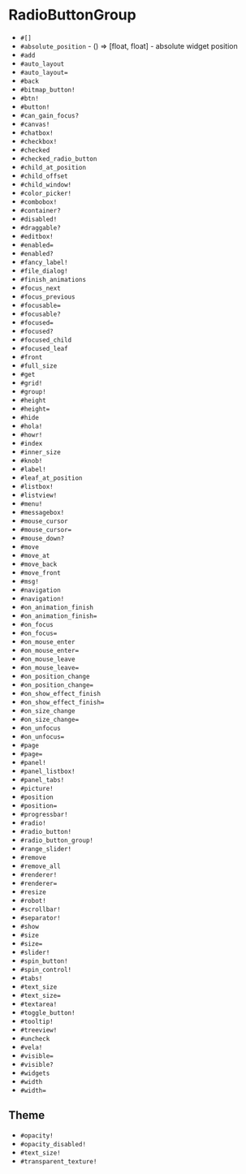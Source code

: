 RadioButtonGroup
===
- `#[]`
- `#absolute_position` - () => [float, float] - absolute widget position
- `#add`
- `#auto_layout`
- `#auto_layout=`
- `#back`
- `#bitmap_button!`
- `#btn!`
- `#button!`
- `#can_gain_focus?`
- `#canvas!`
- `#chatbox!`
- `#checkbox!`
- `#checked`
- `#checked_radio_button`
- `#child_at_position`
- `#child_offset`
- `#child_window!`
- `#color_picker!`
- `#combobox!`
- `#container?`
- `#disabled!`
- `#draggable?`
- `#editbox!`
- `#enabled=`
- `#enabled?`
- `#fancy_label!`
- `#file_dialog!`
- `#finish_animations`
- `#focus_next`
- `#focus_previous`
- `#focusable=`
- `#focusable?`
- `#focused=`
- `#focused?`
- `#focused_child`
- `#focused_leaf`
- `#front`
- `#full_size`
- `#get`
- `#grid!`
- `#group!`
- `#height`
- `#height=`
- `#hide`
- `#hola!`
- `#howr!`
- `#index`
- `#inner_size`
- `#knob!`
- `#label!`
- `#leaf_at_position`
- `#listbox!`
- `#listview!`
- `#menu!`
- `#messagebox!`
- `#mouse_cursor`
- `#mouse_cursor=`
- `#mouse_down?`
- `#move`
- `#move_at`
- `#move_back`
- `#move_front`
- `#msg!`
- `#navigation`
- `#navigation!`
- `#on_animation_finish`
- `#on_animation_finish=`
- `#on_focus`
- `#on_focus=`
- `#on_mouse_enter`
- `#on_mouse_enter=`
- `#on_mouse_leave`
- `#on_mouse_leave=`
- `#on_position_change`
- `#on_position_change=`
- `#on_show_effect_finish`
- `#on_show_effect_finish=`
- `#on_size_change`
- `#on_size_change=`
- `#on_unfocus`
- `#on_unfocus=`
- `#page`
- `#page=`
- `#panel!`
- `#panel_listbox!`
- `#panel_tabs!`
- `#picture!`
- `#position`
- `#position=`
- `#progressbar!`
- `#radio!`
- `#radio_button!`
- `#radio_button_group!`
- `#range_slider!`
- `#remove`
- `#remove_all`
- `#renderer!`
- `#renderer=`
- `#resize`
- `#robot!`
- `#scrollbar!`
- `#separator!`
- `#show`
- `#size`
- `#size=`
- `#slider!`
- `#spin_button!`
- `#spin_control!`
- `#tabs!`
- `#text_size`
- `#text_size=`
- `#textarea!`
- `#toggle_button!`
- `#tooltip!`
- `#treeview!`
- `#uncheck`
- `#vela!`
- `#visible=`
- `#visible?`
- `#widgets`
- `#width`
- `#width=`
## Theme
- `#opacity!`
- `#opacity_disabled!`
- `#text_size!`
- `#transparent_texture!`
